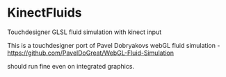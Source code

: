 # KinectFluids
Touchdesigner GLSL fluid simulation with kinect input

This is a touchdesigner port of Pavel Dobryakovs webGL fluid simulation - https://github.com/PavelDoGreat/WebGL-Fluid-Simulation

should run fine even on integrated graphics.

